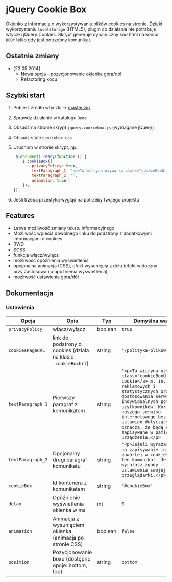 # jQuery Cookie Box

Okienko z informacją o wykorzystywaniu plików cookies na stronie. 
Dzięki wykorzystaniu `localStorage` (HTML5), plugin do działania nie potrzbuje wtyczki jQuery Cookies.
Skrypt generuje dynamiczny kod html na końcu `BODY` tylko gdy jest potrzebny komunikat.

## Ostatnie zmiany

* [22.05.2014] 
    - Nowa opcja - pozycjonowanie okienka góra/dół
    - Refactoring kodu

## Szybki start

1. Pobierz źródło wtyczki -> [master.zip](https://github.com/r4fx/cookie-box/archive/master.zip)
2. Sprawdź działanie w katalogu `Demo`
3. Obsadź na stronie skrypt `jquery.cookiebox.js` (wymagane jQuery)
4. Obsadź style `cookiebox.css`
5. Uruchom w stronie skrypt, np.

    ```javascript
     $(document).ready(function () {
        $.cookieBox({
            privacyPolicy: true,
            textParagraph_1: '<p>Ta witryna używa <a class="cookieBoxUrl">plików cookie</a> m. in. w celach statystycznych.</p>',
            textParagraph_2: '',
            animation: true
        });
    });
    ```
    
6. Jeśli trzeba przestyluj wygląd na potrzeby twojego projektu

## Features

* Łatwa możliwość zmiany tekstu informacyjnego
* Możliwość wpiecia dowolnego linku do podstrony z dodatkowymi informacjami o cookies
* RWD
* SCSS
* funkcja włącz/wyłącz
* możliwość opóźnienia wyświetlenia
* opcjonalna animacja (CSS), efekt wysunięcia z dołu (efekt widoczny przy zastosowaniu opóźnienia wyświetlenia)
* możliwość ustawienia góra/dół

## Dokumentacja

### Ustawienia

| Opcja | Opis | Typ | Domyślna wartość |
| -------- | -------- | -------- | -------- |
| `privacyPolicy` | włącz/wyłącz | boolean | `true` |
| `cookiesPageURL` | link do podstrony o cookies (działa na klasie `.cookieBoxUrl`) | string | `'/polityka-plikow-cookies/'` |
| `textParagraph_1` | Pierwszy paragraf z komunikatem | string | `'<p>Ta witryna używa <a class="cookieBoxUrl">plików cookie</a> m. in. w celach reklamowych i statystycznych oraz w celu dostosowania serwisu do indywidualnych potrzeb użytkowników. Korzystanie z naszego serwisu internetowego bez zmiany ustawień dotyczących cookie oznacza, że będą one zapisywane w pamięci urządzenia.</p>'` |
| `textParagraph_2` | Opcjonalny drugi paragraf komunikatu | string | `'<p>Jeżeli wyrażasz zgodę na zapisywanie informacji zawartej w cookies zamknij ten komunikat. Jeżeli nie wyrażasz zgody - zmień ustawienia swojej przeglądarki.</p>'` | Opcjonalny drugi paragraf komunikatu |
|`cookieBox`| Id kontenera z komunikatem | string | `'#cookieBox'` |
|`delay`| Opóźnienie wyświetlenia okienka w ms| int | `0` |
|`animation`| Animacja z wysunięciem okienka (animacja po stronie CSS) | boolean | `false` |
|`position`| Pozycjonowanie boxu (dostępne opcje: bottom, top) | string | `bottom` |
